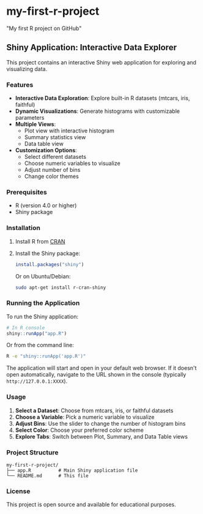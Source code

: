# my-first-r-project
"My first R project on GitHub"

## Shiny Application: Interactive Data Explorer

This project contains an interactive Shiny web application for exploring and visualizing data.

### Features

- **Interactive Data Exploration**: Explore built-in R datasets (mtcars, iris, faithful)
- **Dynamic Visualizations**: Generate histograms with customizable parameters
- **Multiple Views**: 
  - Plot view with interactive histogram
  - Summary statistics view
  - Data table view
- **Customization Options**:
  - Select different datasets
  - Choose numeric variables to visualize
  - Adjust number of bins
  - Change color themes

### Prerequisites

- R (version 4.0 or higher)
- Shiny package

### Installation

1. Install R from [CRAN](https://cran.r-project.org/)

2. Install the Shiny package:
   ```r
   install.packages("shiny")
   ```

   Or on Ubuntu/Debian:
   ```bash
   sudo apt-get install r-cran-shiny
   ```

### Running the Application

To run the Shiny application:

```r
# In R console
shiny::runApp("app.R")
```

Or from the command line:
```bash
R -e "shiny::runApp('app.R')"
```

The application will start and open in your default web browser. If it doesn't open automatically, navigate to the URL shown in the console (typically `http://127.0.0.1:XXXX`).

### Usage

1. **Select a Dataset**: Choose from mtcars, iris, or faithful datasets
2. **Choose a Variable**: Pick a numeric variable to visualize
3. **Adjust Bins**: Use the slider to change the number of histogram bins
4. **Select Color**: Choose your preferred color scheme
5. **Explore Tabs**: Switch between Plot, Summary, and Data Table views

### Project Structure

```
my-first-r-project/
├── app.R          # Main Shiny application file
└── README.md      # This file
```

### License

This project is open source and available for educational purposes.
